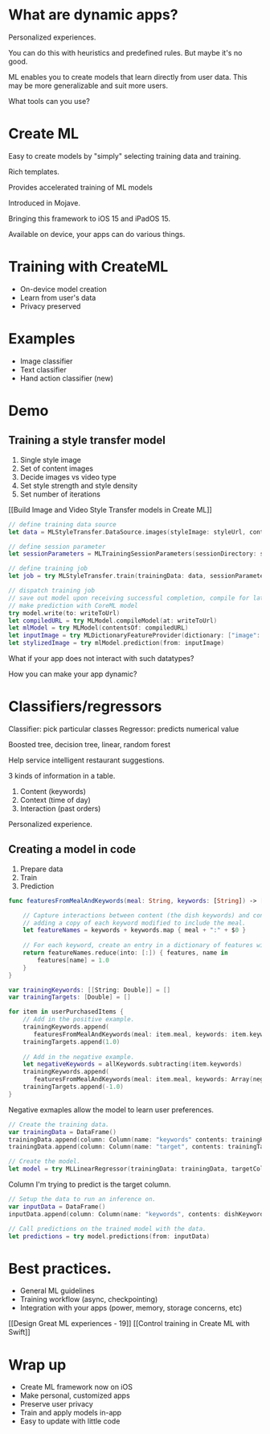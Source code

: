 # What are dynamic apps?
Personalized experiences.

You can do this with heuristics and predefined rules.  But maybe it's no good.

ML enables you to create models that learn directly from user data.  This may be more generalizable and suit more users.

What tools can you use?

# Create ML
Easy to create models by "simply" selecting training data and training.

Rich templates.

Provides accelerated training of ML models

Introduced in Mojave.

Bringing this framework to iOS 15 and iPadOS 15.

Available on device, your apps can do various things.

# Training with CreateML
* On-device model creation
* Learn from user's data
* Privacy preserved

# Examples
* Image classifier
* Text classifier
* Hand action classifier (new)

# Demo
## Training a style transfer model
1.  Single style image
2.  Set of content images
3.  Decide images vs video type
4.  Set style strength and style density
5.  Set number of iterations

[[Build Image and Video Style Transfer models in Create ML]]

```swift
// define training data source
let data = MLStyleTransfer.DataSource.images(styleImage: styleUrl, contentDirectory: contentUrl)

// define session parameter
let sessionParameters = MLTrainingSessionParameters(sessionDirectory: sessionUrl)

// define training job
let job = try MLStyleTransfer.train(trainingData: data, sessionParameters: sessionParameters)

// dispatch training job 
// save out model upon receiving successful completion, compile for later use
// make prediction with CoreML model
try model.write(to: writeToUrl)
let compiledURL = try MLModel.compileModel(at: writeToUrl)
let mlModel = try MLModel(contentsOf: compiledURL)
let inputImage = try MLDictionaryFeatureProvider(dictionary: ["image": image])
let stylizedImage = try mlModel.prediction(from: inputImage)
```

What if your app does not interact with such datatypes?

How you can make your app dynamic?

# Classifiers/regressors

Classifier: pick particular classes
Regressor: predicts numerical value

Boosted tree, decision tree, linear, random forest

Help service intelligent restaurant suggestions.  

3 kinds of information in a table.

1.  Content (keywords)
2.  Context (time of day)
3.  Interaction (past orders)

Personalized experience.

## Creating a model in code

1.  Prepare data
2.  Train
3.  Prediction

```swift
func featuresFromMealAndKeywords(meal: String, keywords: [String]) -> [String: Double] {

    // Capture interactions between content (the dish keywords) and context (meal) by
    // adding a copy of each keyword modified to include the meal.
    let featureNames = keywords + keywords.map { meal + ":" + $0 }
    
    // For each keyword, create an entry in a dictionary of features with a value of 1.0.
    return featureNames.reduce(into: [:]) { features, name in
        features[name] = 1.0
    }
}
```

```swift
var trainingKeywords: [[String: Double]] = []
var trainingTargets: [Double] = []

for item in userPurchasedItems {
    // Add in the positive example.
    trainingKeywords.append(
       featuresFromMealAndKeywords(meal: item.meal, keywords: item.keywords))
    trainingTargets.append(1.0)
            
    // Add in the negative example.
    let negativeKeywords = allKeywords.subtracting(item.keywords)
    trainingKeywords.append(
       featuresFromMealAndKeywords(meal: item.meal, keywords: Array(negativeKeywords)))
    trainingTargets.append(-1.0)
}
```

Negative exmaples allow the model to learn user preferences.

```swift
// Create the training data.
var trainingData = DataFrame()
trainingData.append(column: Column(name: "keywords" contents: trainingKeywords))
trainingData.append(column: Column(name: "target", contents: trainingTargets))

// Create the model.
let model = try MLLinearRegressor(trainingData: trainingData, targetColumn: "target")
```

Column I'm trying to predict is the target column.

```swift
// Setup the data to run an inference on.
var inputData = DataFrame()
inputData.append(column: Column(name: "keywords", contents: dishKeywords))

// Call predictions on the trained model with the data.
let predictions = try model.predictions(from: inputData)
```

# Best practices.

* General ML guidelines
* Training workflow (async, checkpointing)
* Integration with your apps (power, memory, storage concerns, etc)

[[Design Great ML experiences - 19]]
[[Control training in Create ML with Swift]]

# Wrap up
* Create ML framework now on iOS
* Make personal, customized apps
* Preserve user privacy
* Train and apply models in-app
* Easy to update with little code



